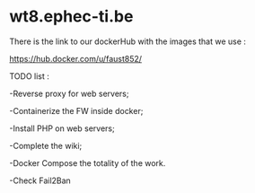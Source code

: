 # wt8.ephec-ti.be

There is the link to our dockerHub with the images that we use : 

https://hub.docker.com/u/faust852/

TODO list :

-Reverse proxy for web servers;

-Containerize the FW inside docker;

-Install PHP on web servers;

-Complete the wiki;

-Docker Compose the totality of the work.

-Check Fail2Ban
